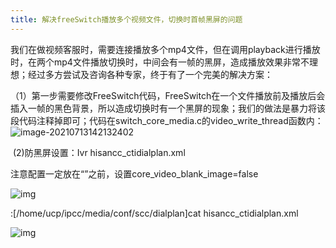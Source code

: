 ```yaml
---
title: 解决freeSwitch播放多个视频文件，切换时首帧黑屏的问题
---
```


我们在做视频客服时，需要连接播放多个mp4文件，但在调用playback进行播放时，在两个mp4文件播放切换时，中间会有一帧的黑屏，造成播放效果非常不理想；经过多方尝试及咨询各种专家，终于有了一个完美的解决方案：

​    （1）第一步需要修改FreeSwitch代码，FreeSwitch在一个文件播放前及播放后会插入一帧的黑色背景，所以造成切换时有一个黑屏的现象；我们的做法是暴力将该段代码注释掉即可；代码在switch_core_media.c的video_write_thread函数内：
![image-20210713142132402](/images/解决freeSwitch播放多个视频文件，切换时首帧黑屏的问题/image-20210713142132402.png)

​    (2)防黑屏设置：Ivr hisancc_ctidialplan.xml

注意配置一定放在“<action application="pre_answer"/>”之前，设置core_video_blank_image=false

![img](/images/解决freeSwitch播放多个视频文件，切换时首帧黑屏的问题/GetImage.ashx)

 

:[/home/ucp/ipcc/media/conf/scc/dialplan]cat hisancc_ctidialplan.xml

 

![img](/images/解决freeSwitch播放多个视频文件，切换时首帧黑屏的问题/GetImage.ashx)
